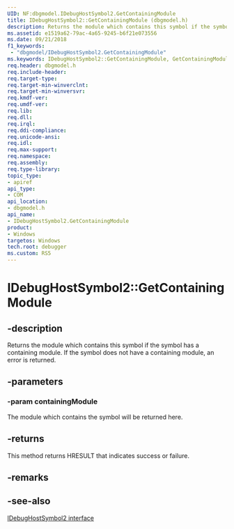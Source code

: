```yaml
---
UID: NF:dbgmodel.IDebugHostSymbol2.GetContainingModule
title: IDebugHostSymbol2::GetContainingModule (dbgmodel.h)
description: Returns the module which contains this symbol if the symbol has a containing module. 
ms.assetid: e1519a62-79ac-4a65-9245-b6f21e073556
ms.date: 09/21/2018
f1_keywords:
 - "dbgmodel/IDebugHostSymbol2.GetContainingModule"
ms.keywords: IDebugHostSymbol2::GetContainingModule, GetContainingModule, IDebugHostSymbol2.GetContainingModule, IDebugHostSymbol2::GetContainingModule, IDebugHostSymbol2.GetContainingModule
req.header: dbgmodel.h
req.include-header:
req.target-type:
req.target-min-winverclnt:
req.target-min-winversvr:
req.kmdf-ver:
req.umdf-ver:
req.lib:
req.dll:
req.irql: 
req.ddi-compliance:
req.unicode-ansi:
req.idl:
req.max-support:
req.namespace:
req.assembly:
req.type-library: 
topic_type: 
- apiref
api_type: 
- COM
api_location: 
- dbgmodel.h
api_name: 
- IDebugHostSymbol2.GetContainingModule
product:
- Windows
targetos: Windows
tech.root: debugger
ms.custom: RS5
---
```


# IDebugHostSymbol2::GetContainingModule


## -description

Returns the module which contains this symbol if the symbol has a containing module.  If the symbol does not have a containing module, an error is returned.
    
## -parameters

### -param containingModule
The module which contains the symbol will be returned here.


## -returns
This method returns HRESULT that indicates success or failure.

## -remarks


## -see-also

[IDebugHostSymbol2 interface](nn-dbgmodel-idebughostsymbol2.md)
